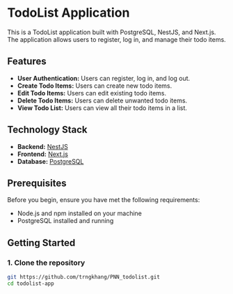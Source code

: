 # TodoList Application

This is a TodoList application built with PostgreSQL, NestJS, and Next.js. The application allows users to register, log in, and manage their todo items.

## Features

- **User Authentication:** Users can register, log in, and log out.
- **Create Todo Items:** Users can create new todo items.
- **Edit Todo Items:** Users can edit existing todo items.
- **Delete Todo Items:** Users can delete unwanted todo items.
- **View Todo List:** Users can view all their todo items in a list.

## Technology Stack

- **Backend:** [NestJS](https://nestjs.com/)
- **Frontend:** [Next.js](https://nextjs.org/)
- **Database:** [PostgreSQL](https://www.postgresql.org/)

## Prerequisites

Before you begin, ensure you have met the following requirements:

- Node.js and npm installed on your machine
- PostgreSQL installed and running

## Getting Started

### 1. Clone the repository

```bash
git https://github.com/trngkhang/PNN_todolist.git
cd todolist-app
```
